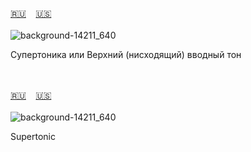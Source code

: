 <span id="ru"><a href='#ru'>🇷🇺</a> &nbsp;&nbsp;&nbsp;<a href='#en'>🇺🇸</a> &nbsp;&nbsp;&nbsp;</span><br><br>
![background-14211_640](https://github.com/user-attachments/assets/3cd536eb-846a-4cc4-bbad-de8d4a0590c2)

Супертоника или Верхний (нисходящий) вводный тон

<br><br>
<span id="en"><a href='#ru'>🇷🇺</a> &nbsp;&nbsp;&nbsp;<a href='#en'>🇺🇸</a> &nbsp;&nbsp;&nbsp;</span><br><br>
![background-14211_640](https://github.com/user-attachments/assets/3cd536eb-846a-4cc4-bbad-de8d4a0590c2)

Supertonic

<br><br>
